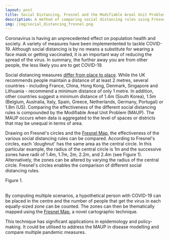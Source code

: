 ```yaml
---
layout: post
title: Social Distancing, Fresnel and the Modifiable Areal Unit Problem
description: A method of comparing social distancing rules using Fresnel's circles
img: /img/social_distancing_fresnel.png
---
```


Coronavirus is having an unprecedented effect on population health and society. A variety of measures have been implementented to tackle COVID-19. Although social distancing is by no means a substitute for wearing a face mask or getting vaccinated, it is an important way of reducing the spread of the virus. In summary, the further away you are from other people, the less likely you are to get COVID-19. 

Social distancing measures <a href="https://www.bbc.co.uk/news/science-environment-52522460">differ from place to place</a>. While the UK recommends people maintain a distance of at least 2 metres, several countries - including France, China, Hong Kong, Denmark, Singapore and Lithuania - recommend a minimum distance of only 1 metre. In addition, other countries suggest a minimum distance of 1.4m (South Korea), 1.5m (Belgium, Australia, Italy, Spain, Greece, Netherlands, Germany, Portugal) or 1.8m (US). Comparing the effectiveness of the different social distancing rules is compounded by the Modifiable Areal Unit Problem (MAUP). The MAUP occurs when data is aggregated to the level of spaces or districts that may be unequal in terms of area.

Drawing on Fresnel's circles and the <a href="https://www.liamthomasbolton.com/portfolio/FresnelMap/">Fresnel Map</a>, the effectiveness of the various social distancing rules can be compared. According to Fresnel's circles, each 'doughnut' has the same area as the central circle. In this particular example, the radius of the central circle is 1m and the successive zones have radii of 1.4m, 1.7m, 2m, 2.2m, and 2.4m (see Figure 1). Alternatively, the zones can be altered by varying the radius of the central circle. Fresnel's circles enables the comparison of different social distancing rules.

<div class="col">
	<img class="col" src="{{ site.baseurl }}/img/social_distancing_fresnel_figure1.png" alt="" title=""/>
</div>

<div class="col three caption">
	Figure 1.
</div>

<br>

By computing multiple scenarios, a hypothetical person with COVID-19 can be placed in the centre and the number of people that get the virus in each equally-sized zone can be counted. The zones can then be thematically mapped using the <a href="https://www.liamthomasbolton.com/portfolio/FresnelMap/">Fresnel Map</a>, a novel cartographic technique.

This technique has significant applications in epidemiology and policy-making. It could be utilised to address the MAUP in disease modelling and compare multiple pandemic measures.
